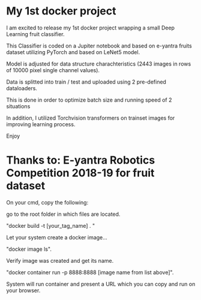 # My 1st docker project
I am excited to release my 1st docker project wrapping a small Deep Learning fruit classifier.

This Classifier is coded on a Jupiter notebook and based on e-yantra fruits dataset utilizing PyTorch and based on LeNet5 model.

Model is adjusted for data structure charachteristics (2443 images in rows of 10000 pixel single channel values). 

Data is splitted into train / test and uploaded using 2 pre-defined dataloaders. 

This is done in order to optimize batch size and running speed of 2 situations

In addition, I utilized Torchvision transformers on trainset images for improving learning process. 

Enjoy

# Thanks to: E-yantra Robotics Competition 2018-19 for fruit dataset

On your cmd, copy the following:

go to the root folder in which files are located.

"docker build -t [your_tag_name] . "

Let your system create a docker image...

"docker image ls".

Verify image was created and get its name.

"docker container run -p 8888:8888 [image name from list above]".

System will run container and present a URL which you can copy and run on your browser.

